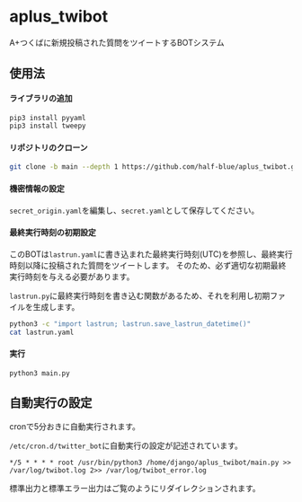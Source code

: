 # aplus_twibot
A+つくばに新規投稿された質問をツイートするBOTシステム

## 使用法
#### ライブラリの追加
```sh
pip3 install pyyaml
pip3 install tweepy
```
#### リポジトリのクローン
```sh
git clone -b main --depth 1 https://github.com/half-blue/aplus_twibot.git
```
#### 機密情報の設定
`secret_origin.yaml`を編集し、`secret.yaml`として保存してください。

#### 最終実行時刻の初期設定
このBOTは`lastrun.yaml`に書き込まれた最終実行時刻(UTC)を参照し、最終実行時刻以降に投稿された質問をツイートします。
そのため、必ず適切な初期最終実行時刻を与える必要があります。

`lastrun.py`に最終実行時刻を書き込む関数があるため、それを利用し初期ファイルを生成します。
```sh
python3 -c "import lastrun; lastrun.save_lastrun_datetime()"
cat lastrun.yaml
```

#### 実行
 ```
 python3 main.py
 ```
 
## 自動実行の設定
cronで5分おきに自動実行されます。

 `/etc/cron.d/twitter_bot`に自動実行の設定が記述されています。
 ```
 */5 * * * * root /usr/bin/python3 /home/django/aplus_twibot/main.py >> /var/log/twibot.log 2>> /var/log/twibot_error.log
 ```
 標準出力と標準エラー出力はご覧のようにリダイレクションされます。
